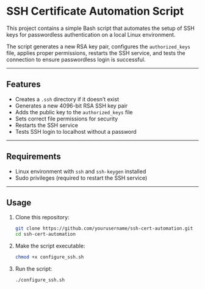 # SSH Certificate Automation Script

This project contains a simple Bash script that automates the setup of SSH keys for passwordless authentication on a local Linux environment.  

The script generates a new RSA key pair, configures the `authorized_keys` file, applies proper permissions, restarts the SSH service, and tests the connection to ensure passwordless login is successful.

---

## Features
- Creates a `.ssh` directory if it doesn’t exist  
- Generates a new 4096-bit RSA SSH key pair  
- Adds the public key to the `authorized_keys` file  
- Sets correct file permissions for security  
- Restarts the SSH service  
- Tests SSH login to localhost without a password  

---

## Requirements
- Linux environment with `ssh` and `ssh-keygen` installed  
- Sudo privileges (required to restart the SSH service)  

---

## Usage
1. Clone this repository:  
   ```bash
   git clone https://github.com/yourusername/ssh-cert-automation.git
   cd ssh-cert-automation

2. Make the script executable:
    ```bash
    chmod +x configure_ssh.sh

3. Run the script:
    ```bash
    ./configure_ssh.sh
